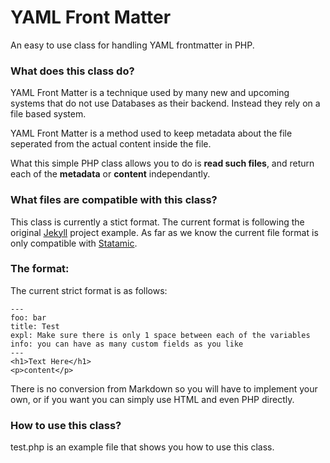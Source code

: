 YAML Front Matter
================

An easy to use class for handling YAML frontmatter in PHP.

### What does this class do?

YAML Front Matter is a technique used by many new and upcoming systems that do not use Databases as their backend. Instead they rely on a file based system.

YAML Front Matter is a method used to keep metadata about the file seperated from the actual content inside the file.

What this simple PHP class allows you to do is **read such files**, and return each of the **metadata** or **content** independantly.

### What files are compatible with this class?

This class is currently a stict format. The current format is following the original [Jekyll](https://github.com/mojombo/jekyll/wiki/yaml-front-matter) project example. As far as we know the current file format is only compatible with [Statamic](http://statamic.com/ "Statamic is a flexible, flat file CMS").


### The format:

The current strict format is as follows:

	---
	foo: bar
	title: Test
	expl: Make sure there is only 1 space between each of the variables
	info: you can have as many custom fields as you like
	---
	<h1>Text Here</h1>
	<p>content</p>

There is no conversion from Markdown so you will have to implement your own, or if you want you can simply use HTML and even PHP directly.

### How to use this class?

test.php is an example file that shows you how to use this class.